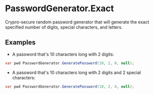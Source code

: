 # PasswordGenerator.Exact
Crypro-secure random password generator that will generate the exact specified number of digits, special characters, and letters.

## Examples

* A password that's 10 characters long with 2 digits:
```csharp
var pwd PasswordGenerator.GeneratePassword(10, 2, 0, null);
```

* A password that's 10 characters long with 2 digits and 2 special characters:
```csharp
var pwd PasswordGenerator.GeneratePassword(10, 2, 4, null);
```
